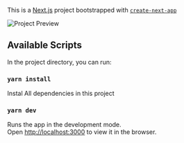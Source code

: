This is a [Next.js](https://nextjs.org/) project bootstrapped with [`create-next-app`](https://github.com/Harhat18/watchme/blob/main/Ekran%20Resmi%202022-01-01%2002.13.08.png)

![Project Preview](./watchme.png)

## Available Scripts

In the project directory, you can run:

### `yarn install`

Instal All dependencies in this project

### `yarn dev`

Runs the app in the development mode.<br />
Open [http://localhost:3000](http://localhost:3000) to view it in the browser.
